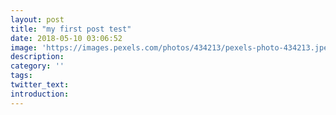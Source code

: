 ```yaml
---
layout: post
title: "my first post test"
date: 2018-05-10 03:06:52
image: 'https://images.pexels.com/photos/434213/pexels-photo-434213.jpeg?cs=srgb&dl=aroma-aromatic-art-434213.jpg&fm=jpg'
description:
category: ''
tags:
twitter_text:
introduction:
---
```

